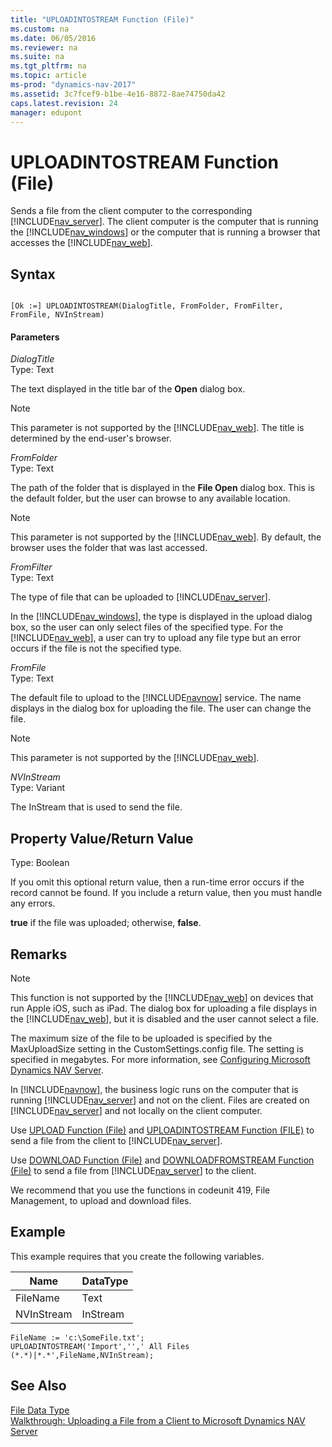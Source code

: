 ```yaml
---
title: "UPLOADINTOSTREAM Function (File)"
ms.custom: na
ms.date: 06/05/2016
ms.reviewer: na
ms.suite: na
ms.tgt_pltfrm: na
ms.topic: article
ms-prod: "dynamics-nav-2017"
ms.assetid: 3c7fcef9-b1be-4e16-8872-8ae74750da42
caps.latest.revision: 24
manager: edupont
---
```

# UPLOADINTOSTREAM Function (File)
Sends a file from the client computer to the corresponding [!INCLUDE[nav_server](includes/nav_server_md.md)]. The client computer is the computer that is running the [!INCLUDE[nav_windows](includes/nav_windows_md.md)] or the computer that is running a browser that accesses the [!INCLUDE[nav_web](includes/nav_web_md.md)].  
  
## Syntax  
  
```  
  
[Ok :=] UPLOADINTOSTREAM(DialogTitle, FromFolder, FromFilter, FromFile, NVInStream)  
```  
  
#### Parameters  
 *DialogTitle*  
 Type: Text  
  
 The text displayed in the title bar of the **Open** dialog box.  
  
> [!NOTE]  
>  This parameter is not supported by the [!INCLUDE[nav_web](includes/nav_web_md.md)]. The title is determined by the end\-user's browser.  
  
 *FromFolder*  
 Type: Text  
  
 The path of the folder that is displayed in the **File Open** dialog box. This is the default folder, but the user can browse to any available location.  
  
> [!NOTE]  
>  This parameter is not supported by the [!INCLUDE[nav_web](includes/nav_web_md.md)]. By default, the browser uses the folder that was last accessed.  
  
 *FromFilter*  
 Type: Text  
  
 The type of file that can be uploaded to [!INCLUDE[nav_server](includes/nav_server_md.md)].  
  
 In the [!INCLUDE[nav_windows](includes/nav_windows_md.md)], the type is displayed in the upload dialog box, so the user can only select files of the specified type. For the [!INCLUDE[nav_web](includes/nav_web_md.md)], a user can try to upload any file type but an error occurs if the file is not the specified type.  
  
 *FromFile*  
 Type: Text  
  
 The default file to upload to the [!INCLUDE[navnow](includes/navnow_md.md)] service. The name displays in the dialog box for uploading the file. The user can change the file.  
  
> [!NOTE]  
>  This parameter is not supported by the [!INCLUDE[nav_web](includes/nav_web_md.md)].  
  
 *NVInStream*  
 Type: Variant  
  
 The InStream that is used to send the file.  
  
## Property Value\/Return Value  
 Type: Boolean  
  
 If you omit this optional return value, then a run\-time error occurs if the record cannot be found. If you include a return value, then you must handle any errors.  
  
 **true** if the file was uploaded; otherwise, **false**.  
  
## Remarks  
  
> [!NOTE]  
>  This function is not supported by the [!INCLUDE[nav_web](includes/nav_web_md.md)] on devices that run Apple iOS, such as iPad. The dialog box for uploading a file displays in the [!INCLUDE[nav_web](includes/nav_web_md.md)], but it is disabled and the user cannot select a file.  
  
 The maximum size of the file to be uploaded is specified by the MaxUploadSize setting in the CustomSettings.config file. The setting is specified in megabytes. For more information, see [Configuring Microsoft Dynamics NAV Server](Configuring-Microsoft-Dynamics-NAV-Server.md).  
  
 In [!INCLUDE[navnow](includes/navnow_md.md)], the business logic runs on the computer that is running [!INCLUDE[nav_server](includes/nav_server_md.md)] and not on the client. Files are created on [!INCLUDE[nav_server](includes/nav_server_md.md)] and not locally on the client computer.  
  
 Use [UPLOAD Function \(File\)](UPLOAD-Function--File-.md) and [UPLOADINTOSTREAM Function \(FILE\)](UPLOADINTOSTREAM-Function--File-.md) to send a file from the client to [!INCLUDE[nav_server](includes/nav_server_md.md)].  
  
 Use [DOWNLOAD Function \(File\)](DOWNLOAD-Function--File-.md) and [DOWNLOADFROMSTREAM Function \(File\)](DOWNLOADFROMSTREAM-Function--File-.md) to send a file from [!INCLUDE[nav_server](includes/nav_server_md.md)] to the client.  
  
 We recommend that you use the functions in codeunit 419, File Management, to upload and download files.  
  
## Example  
 This example requires that you create the following variables.  
  
|Name|DataType|  
|----------|--------------|  
|FileName|Text|  
|NVInStream|InStream|  
  
```  
FileName := 'c:\SomeFile.txt';  
UPLOADINTOSTREAM('Import','',' All Files (*.*)|*.*',FileName,NVInStream);  
```  
  
## See Also  
 [File Data Type](File-Data-Type.md)   
 [Walkthrough: Uploading a File from a Client to Microsoft Dynamics NAV Server](Walkthrough:%20Uploading%20a%20File%20from%20a%20Client%20to%20Microsoft%20Dynamics%20NAV%20Server.md)